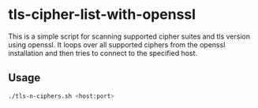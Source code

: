 # tls-cipher-list-with-openssl
This is a simple script for scanning supported cipher suites and tls version using openssl. It loops over all supported ciphers from the openssl installation and then tries to connect to the specified host.

## Usage
```bash
./tls-n-ciphers.sh <host:port>
```

